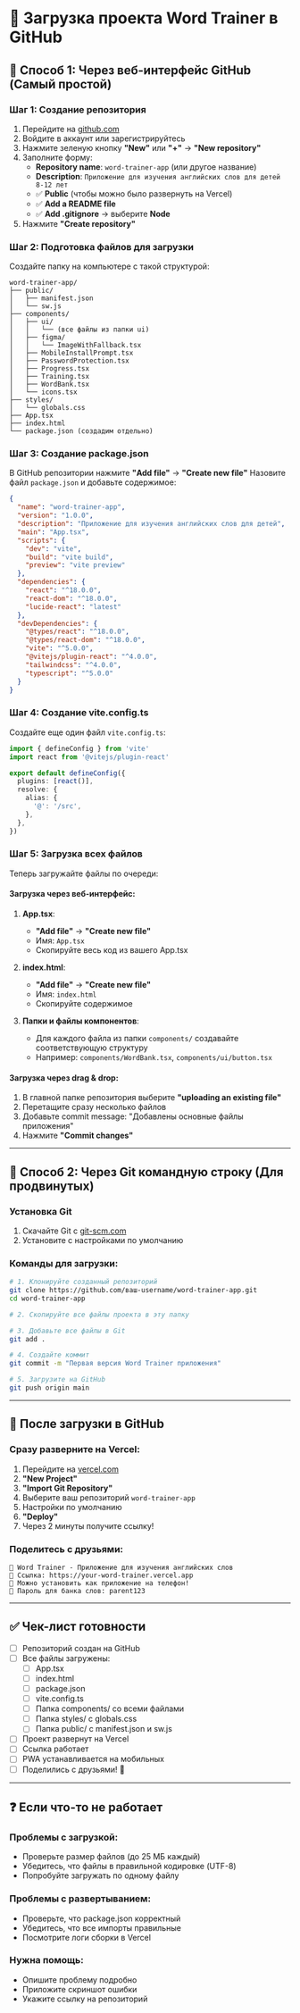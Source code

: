 # 📂 Загрузка проекта Word Trainer в GitHub

## 🎯 Способ 1: Через веб-интерфейс GitHub (Самый простой)

### Шаг 1: Создание репозитория
1. Перейдите на [github.com](https://github.com)
2. Войдите в аккаунт или зарегистрируйтесь
3. Нажмите зеленую кнопку **"New"** или **"+"** → **"New repository"**
4. Заполните форму:
   - **Repository name**: `word-trainer-app` (или другое название)
   - **Description**: `Приложение для изучения английских слов для детей 8-12 лет`
   - ✅ **Public** (чтобы можно было развернуть на Vercel)
   - ✅ **Add a README file**
   - ✅ **Add .gitignore** → выберите **Node**
5. Нажмите **"Create repository"**

### Шаг 2: Подготовка файлов для загрузки
Создайте папку на компьютере с такой структурой:
```
word-trainer-app/
├── public/
│   ├── manifest.json
│   └── sw.js
├── components/
│   ├── ui/
│   │   └── (все файлы из папки ui)
│   ├── figma/
│   │   └── ImageWithFallback.tsx
│   ├── MobileInstallPrompt.tsx
│   ├── PasswordProtection.tsx
│   ├── Progress.tsx
│   ├── Training.tsx
│   ├── WordBank.tsx
│   └── icons.tsx
├── styles/
│   └── globals.css
├── App.tsx
├── index.html
└── package.json (создадим отдельно)
```

### Шаг 3: Создание package.json
В GitHub репозитории нажмите **"Add file"** → **"Create new file"**
Назовите файл `package.json` и добавьте содержимое:

```json
{
  "name": "word-trainer-app",
  "version": "1.0.0",
  "description": "Приложение для изучения английских слов для детей",
  "main": "App.tsx",
  "scripts": {
    "dev": "vite",
    "build": "vite build",
    "preview": "vite preview"
  },
  "dependencies": {
    "react": "^18.0.0",
    "react-dom": "^18.0.0",
    "lucide-react": "latest"
  },
  "devDependencies": {
    "@types/react": "^18.0.0",
    "@types/react-dom": "^18.0.0",
    "vite": "^5.0.0",
    "@vitejs/plugin-react": "^4.0.0",
    "tailwindcss": "^4.0.0",
    "typescript": "^5.0.0"
  }
}
```

### Шаг 4: Создание vite.config.ts
Создайте еще один файл `vite.config.ts`:

```typescript
import { defineConfig } from 'vite'
import react from '@vitejs/plugin-react'

export default defineConfig({
  plugins: [react()],
  resolve: {
    alias: {
      '@': '/src',
    },
  },
})
```

### Шаг 5: Загрузка всех файлов
Теперь загружайте файлы по очереди:

#### Загрузка через веб-интерфейс:
1. **App.tsx**: 
   - **"Add file"** → **"Create new file"**
   - Имя: `App.tsx`
   - Скопируйте весь код из вашего App.tsx
   
2. **index.html**:
   - **"Add file"** → **"Create new file"**  
   - Имя: `index.html`
   - Скопируйте содержимое

3. **Папки и файлы компонентов**:
   - Для каждого файла из папки `components/` создавайте соответствующую структуру
   - Например: `components/WordBank.tsx`, `components/ui/button.tsx`

#### Загрузка через drag & drop:
1. В главной папке репозитория выберите **"uploading an existing file"**
2. Перетащите сразу несколько файлов
3. Добавьте commit message: "Добавлены основные файлы приложения"
4. Нажмите **"Commit changes"**

---

## 🎯 Способ 2: Через Git командную строку (Для продвинутых)

### Установка Git
1. Скачайте Git с [git-scm.com](https://git-scm.com)
2. Установите с настройками по умолчанию

### Команды для загрузки:
```bash
# 1. Клонируйте созданный репозиторий
git clone https://github.com/ваш-username/word-trainer-app.git
cd word-trainer-app

# 2. Скопируйте все файлы проекта в эту папку

# 3. Добавьте все файлы в Git
git add .

# 4. Создайте коммит
git commit -m "Первая версия Word Trainer приложения"

# 5. Загрузите на GitHub
git push origin main
```

---

## 🚀 После загрузки в GitHub

### Сразу разверните на Vercel:
1. Перейдите на [vercel.com](https://vercel.com)
2. **"New Project"** 
3. **"Import Git Repository"**
4. Выберите ваш репозиторий `word-trainer-app`
5. Настройки по умолчанию
6. **"Deploy"**
7. Через 2 минуты получите ссылку!

### Поделитесь с друзьями:
```
🎯 Word Trainer - Приложение для изучения английских слов
📱 Ссылка: https://your-word-trainer.vercel.app
📲 Можно установить как приложение на телефон!
🔑 Пароль для банка слов: parent123
```

---

## ✅ Чек-лист готовности

- [ ] Репозиторий создан на GitHub
- [ ] Все файлы загружены:
  - [ ] App.tsx
  - [ ] index.html  
  - [ ] package.json
  - [ ] vite.config.ts
  - [ ] Папка components/ со всеми файлами
  - [ ] Папка styles/ с globals.css
  - [ ] Папка public/ с manifest.json и sw.js
- [ ] Проект развернут на Vercel
- [ ] Ссылка работает
- [ ] PWA устанавливается на мобильных
- [ ] Поделились с друзьями! 🎉

---

## ❓ Если что-то не работает

### Проблемы с загрузкой:
- Проверьте размер файлов (до 25 МБ каждый)
- Убедитесь, что файлы в правильной кодировке (UTF-8)
- Попробуйте загружать по одному файлу

### Проблемы с развертыванием:
- Проверьте, что package.json корректный
- Убедитесь, что все импорты правильные
- Посмотрите логи сборки в Vercel

### Нужна помощь:
- Опишите проблему подробно
- Приложите скриншот ошибки
- Укажите ссылку на репозиторий